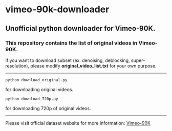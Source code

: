 vimeo-90k-downloader
====================

## Unofficial python downloader for Vimeo-90K.

### This repository contains the list of original videos in Vimeo-90K.

If you want to download subset (ex. denoising, deblocking, super-resolution), please modify **original_video_list.txt** for your own purpose.

***
```
python download_original.py
```
for downloading original videos. 
```
python download_720p.py
```
for downloading 720p of original videos.
***

Please visit official dataset website for more information: [Vimeo-90K](http://toflow.csail.mit.edu/)
